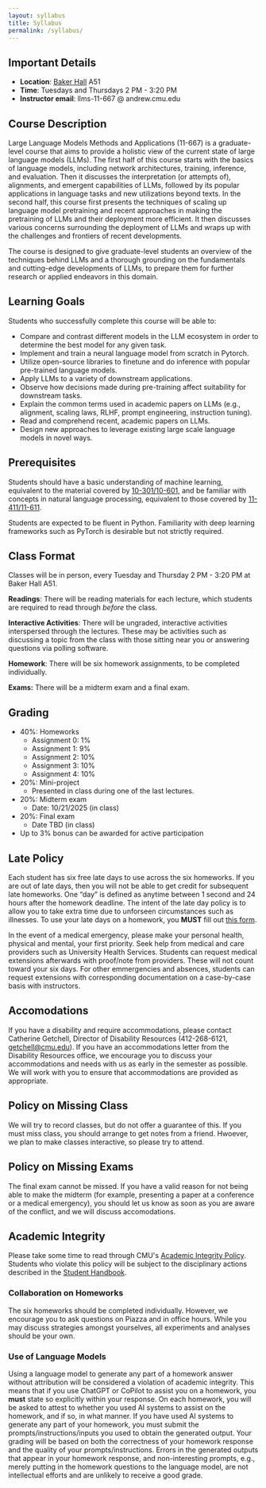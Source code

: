 ```yaml
---
layout: syllabus
title: Syllabus
permalink: /syllabus/
---
```



## Important Details

* **Location**: [Baker Hall](https://www.cmu.edu/finance/property-space/floorplan-room/acad-admin/BPH/index.html) A51
* **Time**: Tuesdays and Thursdays 2 PM - 3:20 PM
* **Instructor email**: llms-11-667 @ andrew.cmu.edu

## Course Description

Large Language Models Methods and Applications (11-667) is a graduate-level course that aims to provide a holistic view of the current state of large language models (LLMs).
The first half of this course starts with the basics of language models, including network architectures, training, inference, and evaluation.
Then it discusses the interpretation (or attempts of), alignments, and emergent capabilities of LLMs, followed by its popular applications in language tasks and new utilizations beyond texts.
In the second half, this course first presents the techniques of scaling up language model pretraining and recent approaches in making the pretraining of LLMs and their deployment more efficient.
It then discusses various concerns surrounding the deployment of LLMs and wraps up with the challenges and frontiers of recent developments.

The course is designed to give graduate-level students an overview of the techniques behind LLMs and a thorough grounding on the fundamentals and cutting-edge developments of LLMs, to prepare them for further research or applied endeavors in this domain.


## Learning Goals

Students who successfully complete this course will be able to:

* Compare and contrast different models in the LLM ecosystem in order to determine the best model for any given task.
* Implement and train a neural language model from scratch in Pytorch.
* Utilize open-source libraries to finetune and do inference with popular pre-trained language models.
* Apply LLMs to a variety of downstream applications.
* Observe how decisions made during pre-training affect suitability for downstream tasks.
* Explain the common terms used in academic papers on LLMs (e.g., alignment, scaling laws, RLHF, prompt engineering, instruction tuning).
* Read and comprehend recent, academic papers on LLMs.
* Design new approaches to leverage existing large scale language models in novel ways.


## Prerequisites

Students should have a basic understanding of machine learning, equivalent to the material covered by [10-301/10-601](http://www.cs.cmu.edu/~mgormley/courses/10601/schedule.html), and be familiar with concepts in natural language processing, equivalent to those covered by [11-411/11-611](https://www.cs.cmu.edu/~ehn/11-611/).

Students are expected to be fluent in Python. Familiarity with deep learning frameworks such as PyTorch is desirable but not strictly required.


## Class Format

Classes will be in person, every Tuesday and Thursday 2 PM - 3:20 PM at Baker Hall A51. 

**Readings**: There will be reading materials for each lecture, which students are required to read through  _before_ the class.

**Interactive Activities**:
There will be ungraded, interactive activities interspersed through the lectures.
These may be activities such as discussing a topic from the class with those sitting near you or answering questions via polling software.

**Homework**: There will be six homework assignments, to be completed individually.

**Exams:** There will be a midterm exam and a final exam.

## Grading

* 40%: Homeworks
    * Assignment 0: 1%
    * Assignment 1: 9%
    * Assignment 2: 10%
    * Assignment 3: 10%
    * Assignment 4: 10%
* 20%: Mini-project
    * Presented in class during one of the last lectures.
* 20%: Midterm exam
    * Date: 10/21/2025 (in class)
* 20%: Final exam
    * Date TBD (in class)
* Up to 3% bonus can be awarded for active participation

## Late Policy

Each student has six free late days to use across the six homeworks.
If you are out of late days, then you will not be able to get credit for subsequent late homeworks. 
One “day” is defined as anytime between 1 second and 24 hours after the homework deadline.
The intent of the late day policy is to allow you to take extra time due to unforseen circumstances such as illnesses.
To use your late days on a homework, you **MUST** fill out [this form](https://docs.google.com/forms/d/e/1FAIpQLSdcSQZJPLqxxfNVtj90ui8FJF6flG2PzwKg4n8bIQupUQVbyQ/viewform?usp=header).

In the event of a medical emergency, please make your personal health, physical and mental, your first priority.
Seek help from medical and care providers such as University Health Services.
Students can request medical extensions afterwards with proof/note from providers.
These will not count toward your six days.
For other emmergencies and absences, students can request extensions with corresponding documentation on a case-by-case basis with instructors.


## Accomodations
If you have a disability and require
accommodations, please contact Catherine Getchell, Director of Disability Resources (412-268-6121,
getchell@cmu.edu).
If you have an accommodations letter from the Disability Resources office, we encourage you to discuss your accommodations and needs with us as early in the semester as possible.
We will work with you to ensure that accommodations are provided as appropriate.

## Policy on Missing Class

We will try to record classes, but do not offer a guarantee of this. If you must miss class, you should arrange to get notes from a friend. Hwoever, we plan to make classes interactive, so please try to attend.

## Policy on Missing Exams
The final exam cannot be missed. If you have a valid reason for not being able to make the midterm (for example, presenting a paper at a conference or a medical emergency), you should let us know as soon as you are aware of the conflict, and we will discuss accomodations. 

## Academic Integrity
Please take some time to read through CMU's [Academic Integrity Policy](https://www.cmu.edu/policies/student-and-student-life/academic-integrity.html).
Students who violate this policy will be subject to the disciplinary actions described in the [Student Handbook](https://www.cmu.edu/student-affairs/theword/academic-discipline/index.html).

### Collaboration on Homeworks
The six homeworks should be completed individually.
However, we encourage you to ask questions on Piazza and in office hours.
While you may discuss strategies amongst yourselves, all experiments and analyses should be your own.

### Use of Language Models
Using a language model to generate any part of a homework answer without attribution will be considered a violation of academic integrity.
This means that if you use ChatGPT or CoPilot to assist you on a homework, you **must** state so explicitly within your response.
On each homework, you will be asked to attest to whether you used AI systems to assist on the homework, and if so, in what manner.
If you have used AI systems to generate any part of your homework, you must submit the prompts/instructions/inputs you used to obtain the generated output.
Your grading will be based on both the correctness of your homework response and the quality of your prompts/instructions.
Errors in the generated outputs that appear in your homework response, and non-interesting prompts, e.g., merely putting in the homework questions to the language model, are not intellectual efforts and are unlikely to receive a good grade.
